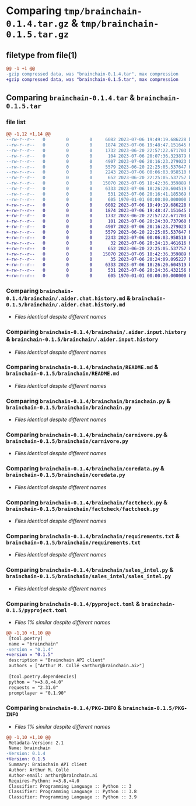 # Comparing `tmp/brainchain-0.1.4.tar.gz` & `tmp/brainchain-0.1.5.tar.gz`

## filetype from file(1)

```diff
@@ -1 +1 @@
-gzip compressed data, was "brainchain-0.1.4.tar", max compression
+gzip compressed data, was "brainchain-0.1.5.tar", max compression
```

## Comparing `brainchain-0.1.4.tar` & `brainchain-0.1.5.tar`

### file list

```diff
@@ -1,12 +1,14 @@
--rw-r--r--   0        0        0     6082 2023-07-06 19:49:19.686228 brainchain-0.1.4/brainchain/.aider.chat.history.md
--rw-r--r--   0        0        0     1874 2023-07-06 19:48:47.151645 brainchain-0.1.4/brainchain/.aider.input.history
--rw-r--r--   0        0        0     1732 2023-06-20 22:57:22.671703 brainchain-0.1.4/brainchain/README.md
--rw-r--r--   0        0        0      104 2023-07-06 20:07:36.323879 brainchain-0.1.4/brainchain/__init__.py
--rw-r--r--   0        0        0     4907 2023-07-06 20:16:23.279023 brainchain-0.1.4/brainchain/brainchain.py
--rw-r--r--   0        0        0     5579 2023-06-20 22:25:05.537647 brainchain-0.1.4/brainchain/carnivore.py
--rw-r--r--   0        0        0     2243 2023-07-06 00:06:03.958510 brainchain-0.1.4/brainchain/coredata.py
--rw-r--r--   0        0        0      652 2023-06-20 22:25:05.537757 brainchain-0.1.4/brainchain/factcheck.py
--rw-r--r--   0        0        0    15070 2023-07-05 18:42:36.359889 brainchain-0.1.4/brainchain/requirements.txt
--rw-r--r--   0        0        0     6333 2023-07-06 18:26:20.604519 brainchain-0.1.4/brainchain/sales_intel.py
--rw-r--r--   0        0        0      531 2023-07-06 20:16:41.185369 brainchain-0.1.4/pyproject.toml
--rw-r--r--   0        0        0      605 1970-01-01 00:00:00.000000 brainchain-0.1.4/PKG-INFO
+-rw-r--r--   0        0        0     6082 2023-07-06 19:49:19.686228 brainchain-0.1.5/brainchain/.aider.chat.history.md
+-rw-r--r--   0        0        0     1874 2023-07-06 19:48:47.151645 brainchain-0.1.5/brainchain/.aider.input.history
+-rw-r--r--   0        0        0     1732 2023-06-20 22:57:22.671703 brainchain-0.1.5/brainchain/README.md
+-rw-r--r--   0        0        0      101 2023-07-06 20:24:30.737960 brainchain-0.1.5/brainchain/__init__.py
+-rw-r--r--   0        0        0     4907 2023-07-06 20:16:23.279023 brainchain-0.1.5/brainchain/brainchain.py
+-rw-r--r--   0        0        0     5579 2023-06-20 22:25:05.537647 brainchain-0.1.5/brainchain/carnivore.py
+-rw-r--r--   0        0        0     2243 2023-07-06 00:06:03.958510 brainchain-0.1.5/brainchain/coredata.py
+-rw-r--r--   0        0        0       32 2023-07-06 20:24:13.461616 brainchain-0.1.5/brainchain/factcheck/__init__.py
+-rw-r--r--   0        0        0      652 2023-06-20 22:25:05.537757 brainchain-0.1.5/brainchain/factcheck/factcheck.py
+-rw-r--r--   0        0        0    15070 2023-07-05 18:42:36.359889 brainchain-0.1.5/brainchain/requirements.txt
+-rw-r--r--   0        0        0       35 2023-07-06 20:24:09.095227 brainchain-0.1.5/brainchain/sales_intel/__init__.py
+-rw-r--r--   0        0        0     6333 2023-07-06 18:26:20.604519 brainchain-0.1.5/brainchain/sales_intel/sales_intel.py
+-rw-r--r--   0        0        0      531 2023-07-06 20:24:36.432156 brainchain-0.1.5/pyproject.toml
+-rw-r--r--   0        0        0      605 1970-01-01 00:00:00.000000 brainchain-0.1.5/PKG-INFO
```

### Comparing `brainchain-0.1.4/brainchain/.aider.chat.history.md` & `brainchain-0.1.5/brainchain/.aider.chat.history.md`

 * *Files identical despite different names*

### Comparing `brainchain-0.1.4/brainchain/.aider.input.history` & `brainchain-0.1.5/brainchain/.aider.input.history`

 * *Files identical despite different names*

### Comparing `brainchain-0.1.4/brainchain/README.md` & `brainchain-0.1.5/brainchain/README.md`

 * *Files identical despite different names*

### Comparing `brainchain-0.1.4/brainchain/brainchain.py` & `brainchain-0.1.5/brainchain/brainchain.py`

 * *Files identical despite different names*

### Comparing `brainchain-0.1.4/brainchain/carnivore.py` & `brainchain-0.1.5/brainchain/carnivore.py`

 * *Files identical despite different names*

### Comparing `brainchain-0.1.4/brainchain/coredata.py` & `brainchain-0.1.5/brainchain/coredata.py`

 * *Files identical despite different names*

### Comparing `brainchain-0.1.4/brainchain/factcheck.py` & `brainchain-0.1.5/brainchain/factcheck/factcheck.py`

 * *Files identical despite different names*

### Comparing `brainchain-0.1.4/brainchain/requirements.txt` & `brainchain-0.1.5/brainchain/requirements.txt`

 * *Files identical despite different names*

### Comparing `brainchain-0.1.4/brainchain/sales_intel.py` & `brainchain-0.1.5/brainchain/sales_intel/sales_intel.py`

 * *Files identical despite different names*

### Comparing `brainchain-0.1.4/pyproject.toml` & `brainchain-0.1.5/pyproject.toml`

 * *Files 1% similar despite different names*

```diff
@@ -1,10 +1,10 @@
 [tool.poetry]
 name = "brainchain"
-version = "0.1.4"
+version = "0.1.5"
 description = "Brainchain API client"
 authors = ["Arthur M. Collé <arthur@brainchain.ai>"]
 
 [tool.poetry.dependencies]
 python = ">=3.8,<4.0"
 requests = "2.31.0"
 promptlayer = "0.1.90"
```

### Comparing `brainchain-0.1.4/PKG-INFO` & `brainchain-0.1.5/PKG-INFO`

 * *Files 1% similar despite different names*

```diff
@@ -1,10 +1,10 @@
 Metadata-Version: 2.1
 Name: brainchain
-Version: 0.1.4
+Version: 0.1.5
 Summary: Brainchain API client
 Author: Arthur M. Collé
 Author-email: arthur@brainchain.ai
 Requires-Python: >=3.8,<4.0
 Classifier: Programming Language :: Python :: 3
 Classifier: Programming Language :: Python :: 3.8
 Classifier: Programming Language :: Python :: 3.9
```

